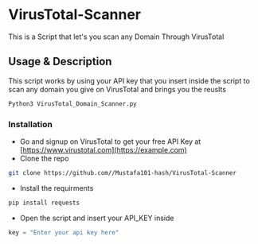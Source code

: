 # VirusTotal-Scanner
This is a Script that let's you scan any Domain Through VirusTotal

## Usage & Description 
This script works by using your API key that you insert inside the script to scan any domain you give on VirusTotal and brings you the reuslts
```sh
Python3 VirusTotal_Domain_Scanner.py
```

### Installation

* Go and signup on VirusTotal to get your free API Key at [https://www.virustotal.com](https://example.com)
* Clone the repo
```sh
git clone https://github.com//Mustafa101-hash/VirusTotal-Scanner
```
* Install the requirments
```sh
pip install requests
```
* Open the script and insert your API_KEY inside
```Python
key = "Enter your api key here"
```
